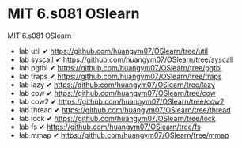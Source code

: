 # MIT 6.s081 OSlearn
MIT 6.s081 OSlearn

- lab util &#10004; https://github.com/huangym07/OSlearn/tree/util
- lab syscall &#10004; https://github.com/huangym07/OSlearn/tree/syscall
- lab pgtbl &#10004; https://github.com/huangym07/OSlearn/tree/pgtbl
- lab traps &#10004; https://github.com/huangym07/OSlearn/tree/traps
- lab lazy &#10004; https://github.com/huangym07/OSlearn/tree/lazy
- lab cow &#10004; https://github.com/huangym07/OSlearn/tree/cow
- lab cow2 &#10004; https://github.com/huangym07/OSlearn/tree/cow2
- lab thread &#10004; https://github.com/huangym07/OSlearn/tree/thread
- lab lock &#10004; https://github.com/huangym07/OSlearn/tree/lock
- lab fs &#10004; https://github.com/huangym07/OSlearn/tree/fs
- lab mmap &#10004; https://github.com/huangym07/OSlearn/tree/mmap
